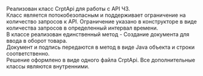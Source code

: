 Реализован класс CrptApi для работы с API ЧЗ.  
Класс является потокобезопасным и поддерживает ограничение на количество запросов к API. 
Ограничение указано в конструкторе в виде количества запросов в определенный интервал времени.  
В классе реализован единственный метод - Создание документа для ввода в оборот товара.  
Документ и подпись передаются в метод в виде Java объекта и строки соответственно.  
Решение оформлено в виде одного файла CrptApi. Все дополнительные классы являются внутренними.  

